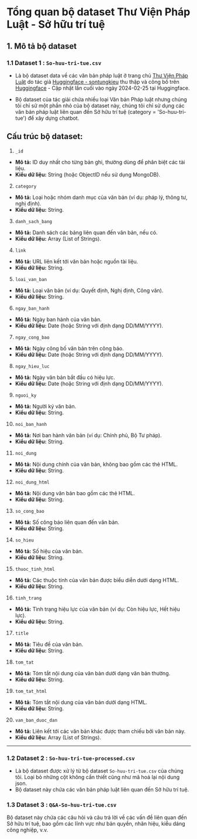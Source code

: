 # Tổng quan bộ dataset Thư Viện Pháp Luật - Sở hữu trí tuệ

## 1. Mô tả bộ dataset

### 1.1 Dataset 1 : `So-huu-tri-tue.csv`
- Là bộ dataset data về các văn bản pháp luật ở trang chủ [Thư Viện Pháp Luật](https://thuvienphapluat.vn/) do tác giả [Huggingface - sontungkieu](https://huggingface.co/sontungkieu) thu thập và công bố trên [Huggingface](https://huggingface.co/datasets/sontungkieu/ThuVienPhapLuat/viewer) - Cập nhật lần cuối vào ngày 2024-02-25 tại Huggingface.

- Bộ dataset của tác giải chứa nhiều loại Văn bản Pháp luật nhưng chúng tôi chỉ sử một phần nhỏ của bộ dataset này, chúng tôi chỉ sử dụng các văn bản pháp luật liên quan đến Sở hữu trí tuệ (category = 'So-huu-tri-tue') để xây dựng chatbot.


**Cấu trúc bộ dataset**:
---

1. `_id`
- **Mô tả:** ID duy nhất cho từng bản ghi, thường dùng để phân biệt các tài liệu.
- **Kiểu dữ liệu:** String (hoặc ObjectID nếu sử dụng MongoDB).

2. `category`
- **Mô tả:** Loại hoặc nhóm danh mục của văn bản (ví dụ: pháp lý, thông tư, nghị định).
- **Kiểu dữ liệu:** String.

3. `danh_sach_bang`
- **Mô tả:** Danh sách các bảng liên quan đến văn bản, nếu có.
- **Kiểu dữ liệu:** Array (List of Strings).

4. `link`
- **Mô tả:** URL liên kết tới văn bản hoặc nguồn tài liệu.
- **Kiểu dữ liệu:** String.

5. `loai_van_ban`
- **Mô tả:** Loại văn bản (ví dụ: Quyết định, Nghị định, Công văn).
- **Kiểu dữ liệu:** String.

6. `ngay_ban_hanh`
- **Mô tả:** Ngày ban hành của văn bản.
- **Kiểu dữ liệu:** Date (hoặc String với định dạng DD/MM/YYYY).

7. `ngay_cong_bao`
- **Mô tả:** Ngày công bố văn bản trên công báo.
- **Kiểu dữ liệu:** Date (hoặc String với định dạng DD/MM/YYYY).

8. `ngay_hieu_luc`
- **Mô tả:** Ngày văn bản bắt đầu có hiệu lực.
- **Kiểu dữ liệu:** Date (hoặc String với định dạng DD/MM/YYYY).

9. `nguoi_ky`
- **Mô tả:** Người ký văn bản.
- **Kiểu dữ liệu:** String.

10. `noi_ban_hanh`
- **Mô tả:** Nơi ban hành văn bản (ví dụ: Chính phủ, Bộ Tư pháp).
- **Kiểu dữ liệu:** String.

11. `noi_dung`
- **Mô tả:** Nội dung chính của văn bản, không bao gồm các thẻ HTML.
- **Kiểu dữ liệu:** String.

12. `noi_dung_html`
- **Mô tả:** Nội dung văn bản bao gồm các thẻ HTML.
- **Kiểu dữ liệu:** String.

13. `so_cong_bao`
- **Mô tả:** Số công báo liên quan đến văn bản.
- **Kiểu dữ liệu:** String.

14. `so_hieu`
- **Mô tả:** Số hiệu của văn bản.
- **Kiểu dữ liệu:** String.

15. `thuoc_tinh_html`
- **Mô tả:** Các thuộc tính của văn bản được biểu diễn dưới dạng HTML.
- **Kiểu dữ liệu:** String.

16. `tinh_trang`
- **Mô tả:** Tình trạng hiệu lực của văn bản (ví dụ: Còn hiệu lực, Hết hiệu lực).
- **Kiểu dữ liệu:** String.

17. `title`
- **Mô tả:** Tiêu đề của văn bản.
- **Kiểu dữ liệu:** String.

18. `tom_tat`
- **Mô tả:** Tóm tắt nội dung của văn bản dưới dạng văn bản thường.
- **Kiểu dữ liệu:** String.

19. `tom_tat_html`
- **Mô tả:** Tóm tắt nội dung của văn bản dưới dạng HTML.
- **Kiểu dữ liệu:** String.

20. `van_ban_duoc_dan`
- **Mô tả:** Liên kết tới các văn bản khác được tham chiếu bởi văn bản này.
- **Kiểu dữ liệu:** Array (List of Strings).
---


### 1.2 Dataset 2 : `So-huu-tri-tue-processed.csv`
- Là bộ dataset được xử lý từ bộ dataset `So-huu-tri-tue.csv` của chúng tôi. Loại bỏ những cột không cần thiết cũng như mã hoá lại nội dung json. 
- Bộ dataset này chứa các văn bản pháp luật liên quan đến Sở hữu trí tuệ. 





### 1.3 Dataset 3 : `Q&A-So-huu-tri-tue.csv`
Bộ dataset này chứa các câu hỏi và câu trả lời về các vấn đề liên quan đến Sở hữu trí tuệ, bao gồm các lĩnh vực như bản quyền, nhãn hiệu, kiểu dáng công nghiệp, v.v.